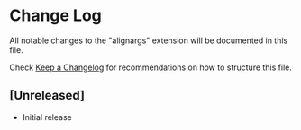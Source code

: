 # Change Log

All notable changes to the "alignargs" extension will be documented in this file.

Check [Keep a Changelog](http://keepachangelog.com/) for recommendations on how to structure this file.

## [Unreleased]

- Initial release
